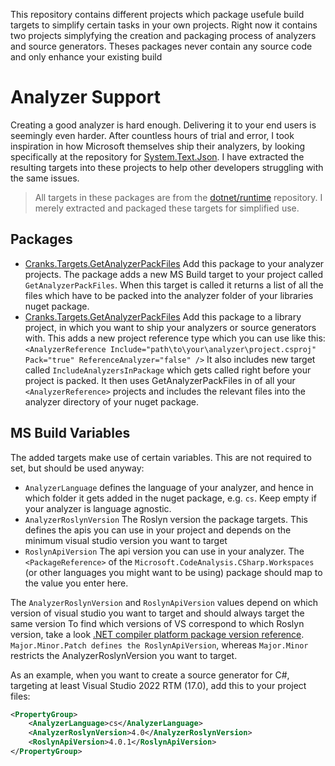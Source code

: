 ﻿This repository contains different projects which package usefule build targets to simplify certain tasks in your own projects.
Right now it contains two projects simplyfying the creation and packaging process of analyzers and source generators. Theses packages never contain any source code and only enhance your existing build

# Analyzer Support
Creating a good analyzer is hard enough. Delivering it to your end users is seemingly even harder. After countless hours of trial and error, I took inspiration in how Microsoft themselves ship their analyzers, by looking specifically at the repository for [System.Text.Json](https://github.com/dotnet/runtime/tree/main/src/libraries/System.Text.Json). I have extracted the resulting targets into these projects to help other developers struggling with the same issues.

> All targets in these packages are from the [dotnet/runtime](https://github.com/dotnet/runtime/) repository. I merely extracted and packaged these targets for simplified use.

## Packages
* [Cranks.Targets.GetAnalyzerPackFiles](https://www.nuget.org/packages/Cranks.Targets.GetAnalyzerPackFiles)
  Add this package to your analyzer projects.
  The package adds a new MS Build target to your project called `GetAnalyzerPackFiles`. When this target is called it returns a list of all the files which have to be packed into the analyzer folder of your libraries nuget package.
* [Cranks.Targets.GetAnalyzerPackFiles](https://www.nuget.org/packages/Cranks.Targets.AnalyzerReference)
  Add this package to a library project, in which you want to ship your analyzers or source generators with.
  This adds a new project reference type which you can use like this:
  `<AnalyzerReference Include="path\to\your\analyzer\project.csproj" Pack="true" ReferenceAnalyzer="false" />`
  It also includes new target called `IncludeAnalyzersInPackage` which gets called right before your project is packed. It then uses GetAnalyzerPackFiles in of all your `<AnalyzerReference>` projects and includes the relevant files into the analyzer directory of your nuget package.

## MS Build Variables
The added targets make use of certain variables. This are not required to set, but should be used anyway:
* `AnalyzerLanguage`
  defines the language of your analyzer, and hence in which folder it gets added in the nuget package, e.g. `cs`. Keep empty if your analyzer is language agnostic.
* `AnalyzerRoslynVersion`
  The Roslyn version the package targets. This defines the apis you can use in your project and depends on the minimum visual studio version you want to target
* `RoslynApiVersion`
  The api version you can use in your analyzer. The `<PackageReference>` of the `Microsoft.CodeAnalysis.CSharp.Workspaces` (or other languages you might want to be using) package should map to the value you enter here.

The `AnalyzerRoslynVersion` and `RoslynApiVersion` values depend on which version of visual studio you want to target and should always target the same version
To find which versions of VS correspond to which Roslyn version, take a look [.NET compiler platform package version reference](https://learn.microsoft.com/en-us/visualstudio/extensibility/roslyn-version-support).
`Major.Minor.Patch defines the RoslynApiVersion`, whereas `Major.Minor` restricts the AnalyzerRoslynVersion you want to target. 

As an example, when you want to create a source generator for C#, targeting at least Visual Studio 2022 RTM (17.0), add this to your project files:

```xml
<PropertyGroup>
    <AnalyzerLanguage>cs</AnalyzerLanguage>
    <AnalyzerRoslynVersion>4.0</AnalyzerRoslynVersion>
    <RoslynApiVersion>4.0.1</RoslynApiVersion>
</PropertyGroup>
```
